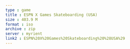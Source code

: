 ```yaml
---
type : game
title : ESPN X Games Skateboarding (USA)
size : 403.9 M
format : iso
archive : zip
server : myrient
link2 : ESPN%20X%20Games%20Skateboarding%20%28USA%29
---
```


